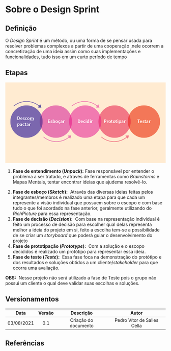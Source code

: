 # Sobre o Design Sprint

## Definição
<p>O <i>Design Sprint</i> é um método, ou uma forma de se pensar usada para resolver problemas complexos a partir de uma cooperação ,nele ocorrem a concretização de uma ideia assim como suas implementações e funcionalidades, tudo isso em um curto período de tempo</p>

## Etapas

![Etapas](../images/designSprint.png)

1. <p><b>Fase de entendimento (<i>Unpack</i>):</b>&nbsp;Fase responsável por entender o problema a ser tratado, e através de ferramentas como <i>Brainstorms</i> e Mapas Mentais, tentar encontrar ideias que ajudema resolvê-lo.</p>
2. <b>Fase de esboço (<i>Sketch</i>):</b>&nbsp; Através das diversas ideias feitas pelos integrantes/membros é realizado uma etapa para que cada um represente a visão individual que possuem sobre o escopo e com base tudo o que foi acordado na fase anterior, geralmente utilizando do <i>RichPicture</i> para essa representação.
3. <b>Fase de decisão (<i>Decision</i>):</b>&nbsp; Com base na representação individual é feito um processo de decisão para escolher qual delas representa melhor a ideia do projeto em si, feito a escolha tem-se a possibilidade de se criar um <i>storyboard</i> que poderá guiar o desenvolvimento do projeto
4. <b>Fase de prototipação (<i>Prototype</i>):</b>&nbsp; Com a solução e o escopo decididos é realizado um protótipo para representar essa ideia. 
5. <b>Fase de teste (<i>Teste</i>):</b>&nbsp; Essa fase foca na demonstração do protótipo e dos resultados e soluções obtidos a um cliente/<i>stakeholder</i> para que ocorra uma avaliação.

<b>OBS:</b>&nbsp; Nesse projeto não será utilizado a fase de Teste pois o grupo não possui um cliente o qual deve validar suas escolhas e soluções.

## Versionamentos

|Data|Versão|Descrição|Autor|
|:--------:|:---:|:-------------------: |:-----------------------:|
|03/08/2021| 0.1 | Criação do documento | Pedro Vítor de Salles Cella | 

## Referências